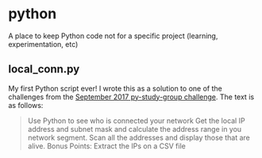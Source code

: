 # python
A place to keep Python code not for a specific project (learning, experimentation, etc)

## local_conn.py

My first Python script ever! I wrote this as a solution to one of the challenges 
from the [September 2017 py-study-group challenge](https://github.com/py-study-group/challenges/blob/master/September/challenges4.md). The text is as follows: 
> Use Python to see who is connected your network
> Get the local IP address and subnet mask and calculate the address range in you network segment. Scan all the addresses and display those that are alive.
> Bonus Points: Extract the IPs on a CSV file


